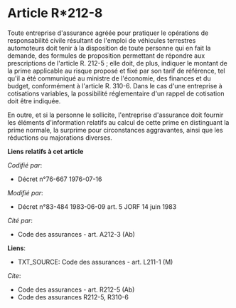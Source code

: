 # Article R*212-8

Toute entreprise d'assurance agréée pour pratiquer le opérations de responsabilité civile résultant de l'emploi de véhicules
terrestres automoteurs doit tenir à la disposition de toute personne qui en fait la demande, des formules de proposition
permettant de répondre aux prescriptions de l'article R. 212-5 ; elle doit, de plus, indiquer le montant de la prime
applicable au risque proposé et fixé par son tarif de référence, tel qu'il a été communiqué au ministre de l'économie, des
finances et du budget, conformément à l'article R. 310-6. Dans le cas d'une entreprise à cotisations variables, la
possibilité réglementaire d'un rappel de cotisation doit être indiquée.

En outre, et si la personne le sollicite, l'entreprise d'assurance doit fournir les éléments d'information relatifs au calcul
de cette prime en distinguant la prime normale, la surprime pour circonstances aggravantes, ainsi que les réductions ou
majorations diverses.

**Liens relatifs à cet article**

_Codifié par_:

  - Décret n°76-667 1976-07-16

_Modifié par_:

  - Décret n°83-484 1983-06-09 art. 5 JORF 14 juin 1983

_Cité par_:

  - Code des assurances - art. A212-3 (Ab)

**Liens**:

  - TXT_SOURCE: Code des assurances - art. L211-1 (M)

_Cite_:

  - Code des assurances - art. R212-5 (Ab)
  - Code des assurances R212-5, R310-6
